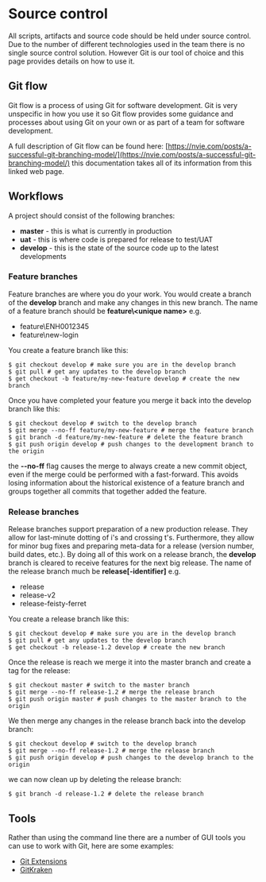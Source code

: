 # Source control
All scripts, artifacts and source code should be held under source control. Due to the number of different technologies used in the team there is no single source control solution. However Git is our tool of choice and this page provides details on how to use it.

## Git flow

Git flow is a process of using Git for software development. Git is very unspecific in how you use it so Git flow provides some guidance and processes about using Git on your own or as part of a team for software development.

A full description of Git flow can be found here: [https://nvie.com/posts/a-successful-git-branching-model/](https://nvie.com/posts/a-successful-git-branching-model/) this documentation takes all of its information from this linked web page.

## Workflows
A project should consist of the following branches:

* **master** - this is what is currently in production
* **uat** - this is where code is prepared for release to test/UAT
* **develop** - this is the state of the source code up to the latest developments

### Feature branches

Feature branches are where you do your work. You would create a branch of the **develop** branch and make any changes in this new branch. The name of a feature branch should be **feature\\\<unique name\>** e.g.

* feature\ENH0012345
* feature\new-login

You create a feature branch like this:

```shell
$ git checkout develop # make sure you are in the develop branch
$ git pull # get any updates to the develop branch
$ get checkout -b feature/my-new-feature develop # create the new branch
```

Once you have completed your feature you merge it back into the develop branch like this:

```shell
$ git checkout develop # switch to the develop branch
$ git merge --no-ff feature/my-new-feature # merge the feature branch
$ git branch -d feature/my-new-feature # delete the feature branch
$ git push origin develop # push changes to the development branch to the origin
```

the **--no-ff** flag causes the merge to always create a new commit object, even if the merge could be performed with a fast-forward. This avoids losing information about the historical existence of a feature branch and groups together all commits that together added the feature.

### Release branches

Release branches support preparation of a new production release. They allow for last-minute dotting of i's and crossing t's. Furthermore, they allow for minor bug fixes and preparing meta-data for a release (version number, build dates, etc.). By doing all of this work on a release branch, the **develop** branch is cleared to receive features for the next big release. The name of the release branch much be **release[-identifier]** e.g.

* release
* release-v2
* release-feisty-ferret

You create a release branch like this:

```shell
$ git checkout develop # make sure you are in the develop branch
$ git pull # get any updates to the develop branch
$ get checkout -b release-1.2 develop # create the new branch
```

Once the release is reach we merge it into the master branch and create a tag for the release:

```shell
$ git checkout master # switch to the master branch
$ git merge --no-ff release-1.2 # merge the release branch
$ git push origin master # push changes to the master branch to the origin
```

We then merge any changes in the release branch back into the develop branch:

```shell
$ git checkout develop # switch to the develop branch
$ git merge --no-ff release-1.2 # merge the release branch
$ git push origin develop # push changes to the develop branch to the origin
```

we can now clean up by deleting the release branch:

```shell
$ git branch -d release-1.2 # delete the release branch
```

## Tools

Rather than using the command line there are a number of GUI tools you can use to work with Git, here are some examples:

* [Git Extensions](https://gitextensions.github.io/)
* [GitKraken](https://www.gitkraken.com/)
